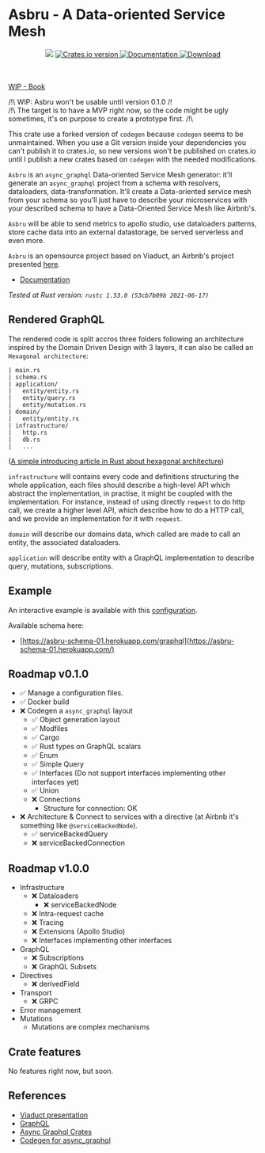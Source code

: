Asbru - A Data-oriented Service Mesh
====

<div align="center">
  <!-- CI -->
  <img src="https://github.com/Miaxos/asbru/actions/workflows/ci.yml/badge.svg" />
  <!-- Crates version -->
  <a href="https://crates.io/crates/asbru">
    <img src="https://img.shields.io/crates/v/asbru.svg?style=flat-square"
    alt="Crates.io version" />
  </a>
  <!-- Documentation -->
  <a href="https://docs.rs/asbru/">
    <img src="https://docs.rs/asbru/badge.svg?style=flat-square"
      alt="Documentation" />
  </a>
  <!-- Downloads -->
  <a href="https://crates.io/crates/asbru">
    <img src="https://img.shields.io/crates/d/asbru.svg?style=flat-square"
      alt="Download" />
  </a>
</div>
<br />
<br />

[WIP - Book](https://miaxos.github.io/Asbru/)

/!\ WIP: Asbru won't be usable until version 0.1.0 /!\
/!\ The target is to have a MVP right now, so the code might be ugly sometimes, it's on purpose to create a prototype first. /!\

This crate use a forked version of `codegen` because `codegen` seems to be unmaintained. When you use a Git version inside your dependencies you can't publish it to crates.io, so new versions won't be published on crates.io until I publish a new crates based on `codegen` with the needed modifications.

`Asbru` is an `async_graphql` Data-oriented Service Mesh generator: it'll generate an `async_graphql` project from a schema with resolvers, dataloaders, data-transformation. It'll create a Data-oriented service mesh from your schema so you'll just have to describe your microservices with your described schema to have a Data-Oriented Service Mesh like Airbnb's.

`Asbru` will be able to send metrics to apollo studio, use dataloaders patterns, store cache data into an external datastorage, be served serverless and even more.

`Asbru` is an opensource project based on Viaduct, an Airbnb's project presented [here](https://www.youtube.com/watch?v=xxk9MWCk7cM).

- [Documentation](https://docs.rs/asbru/)

_Tested at Rust version: `rustc 1.53.0 (53cb7b09b 2021-06-17)`_

## Rendered GraphQL

The rendered code is split accros three folders following an architecture inspired by the Domain Driven Design with 3 layers, it can also be called an `Hexagonal architecture`:

```
| main.rs
| schema.rs
| application/
|   entity/entity.rs
|   entity/query.rs
|   entity/mutation.rs
| domain/
|   entity/entity.rs
| infrastructure/
|   http.rs
|   db.rs
|   ...
```

([A simple introducing article in Rust about hexagonal architecture](https://alexis-lozano.com/hexagonal-architecture-in-rust-1/))

`infrastructure` will contains every code and definitions structuring the whole application, each files should describe a high-level API which abstract the implementation, in practise, it might be coupled with the implementation.
For instance, instead of using directly `reqwest` to do http call, we create a higher level API, which describe how to do a HTTP call, and we provide an implementation for it with `reqwest`.

`domain` will describe our domains data, which called are made to call an entity, the associated dataloaders.

`application` will describe entity with a GraphQL implementation to describe query, mutations, subscriptions.

## Example

An interactive example is available with this [configuration](https://github.com/Miaxos/Asbru/tree/main/example/test01).

Available schema here:

- [https://asbru-schema-01.herokuapp.com/graphql](https://asbru-schema-01.herokuapp.com/)

## Roadmap v0.1.0

* ✅ Manage a configuration files.
* ✅ Docker build
* ❌ Codegen a `async_graphql` layout
  - ✅ Object generation layout
  - ✅ Modfiles
  - ✅ Cargo
  - ✅ Rust types on GraphQL scalars
  - ✅ Enum
  - ✅ Simple Query
  - ✅ Interfaces (Do not support interfaces implementing other interfaces yet)
  - ✅ Union
  - ❌ Connections
    - Structure for connection: OK
* ❌ Architecture & Connect to services with a directive (at Airbnb it's something like `@serviceBackedNode`).
  - ✅ serviceBackedQuery
  - ❌ serviceBackedConnection

## Roadmap v1.0.0
- Infrastructure
  - ❌ Dataloaders
    - ❌ serviceBackedNode
  - ❌ Intra-request cache
  - ❌ Tracing
  - ❌ Extensions (Apollo Studio)
  - ❌ Interfaces implementing other interfaces
- GraphQL
  - ❌ Subscriptions
  - ❌ GraphQL Subsets
- Directives
  - ❌ derivedField
- Transport
  - ❌ GRPC
- Error management
- Mutations
  - Mutations are complex mechanisms


## Crate features

No features right now, but soon.

## References

* [Viaduct presentation](https://www.youtube.com/watch?v=xxk9MWCk7cM)
* [GraphQL](https://graphql.org)
* [Async Graphql Crates](https://github.com/async-graphql/async-graphql)
* [Codegen for async_graphql](https://github.com/atsuhiro/codegen-for-async-graphql)
